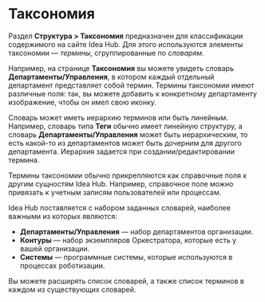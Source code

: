 # Таксономия

Раздел **Структура > Таксономия** предназначен для классификации содержимого на сайте Idea Hub. Для этого используются элементы таксономии — *термины*, сгруппированные по *словарям*. 

Например, на странице **Таксономия** вы можете увидеть словарь **Департаменты/Управления**, в котором каждый отдельный департамент представляет собой термин. Термины таксономии имеют различные поля: так, вы можете добавить к конкретному департаменту изображение, чтобы он имел свою иконку.

Cловарь может иметь иерархию терминов или быть линейным. Например, словарь типа **Теги** обычно имеет линейную структуру, а словарь **Департаменты/Управления** может быть иерархическим, то есть какой-то из департаментов может быть дочерним для другого департамента. Иерархия задается при создании/редактировании термина. 


Термины таксономии обычно прикрепляются как справочные поля к другим сущностям Idea Hub. Например, справочное поле можно привязать к учетным записям пользователей или процессам. 

Idea Hub поставляется с набором заданных словарей, наиболее важными из которых являются:
* **Департаменты/Управления** — набор департаментов организации.
* **Контуры** — набор экземпляров Оркестратора, которые есть у вашей организации.
* **Системы** — программные системы, которые используются в процессах роботизации.

Вы можете расширять список словарей, а также список терминов в каждом из существующих словарей. 






